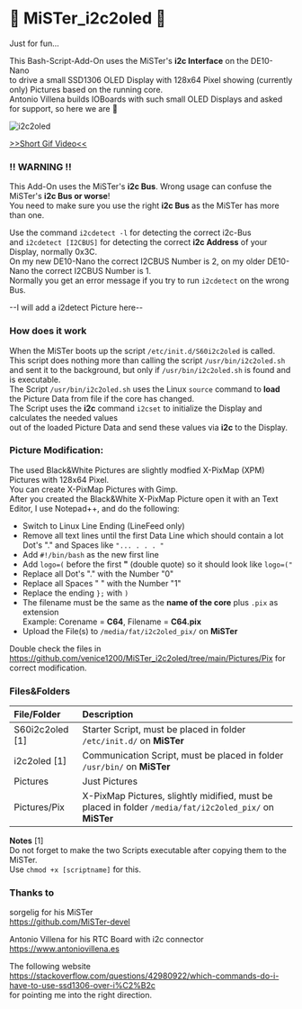 # 👾 MiSTer_i2c2oled 👾  
  
Just for fun...  
  
This Bash-Script-Add-On uses the MiSTer's **i2c Interface** on the DE10-Nano  
to drive a small SSD1306 OLED Display with 128x64 Pixel showing (currently only) Pictures based on the running core.  
Antonio Villena builds IOBoards with such small OLED Displays and asked for support, so here we are 🙂  
  
![i2c2oled](https://github.com/venice1200/MiSTer_i2c2oled/blob/main/Pictures/SSD1306_MiSTer_small.jpg?raw=true)  
  
[>>Short Gif Video<<](https://github.com/venice1200/MiSTer_i2c2oled/blob/main/Pictures/i2c2oled_life.gif)

### !! WARNING !! 
This Add-On uses the MiSTer's **i2c Bus**. Wrong usage can confuse the MiSTer's **i2c Bus or worse**!  
You need to make sure you use the right **i2c Bus** as the MiSTer has more than one.  
  
Use the command `i2cdetect -l` for detecting the correct i2c-Bus  
and `i2cdetect [I2CBUS]` for detecting the correct **i2c Address** of your Display, normally 0x3C.  
On my new DE10-Nano the correct I2CBUS Number is 2, on my older DE10-Nano the correct I2CBUS Number is 1.  
Normally you get an error message if you try to run `i2cdetect` on the wrong Bus.  
  
--I will add a i2detect Picture here--
  
### How does it work  
When the MiSTer boots up the script `/etc/init.d/S60i2c2oled` is called.  
This script does nothing more than calling the script `/usr/bin/i2c2oled.sh`  
and sent it to the background, but only if `/usr/bin/i2c2oled.sh` is found and is executable.  
The Script `/usr/bin/i2c2oled.sh` uses the Linux `source` command to **load** the Picture Data from file if the core has changed.  
The Script uses the **i2c** command `i2cset` to initialize the Display and calculates the needed values  
out of the loaded Picture Data and send these values via **i2c** to the Display.
  
### Picture Modification:  
The used Black&White Pictures are slightly modfied X-PixMap (XPM) Pictures with 128x64 Pixel.  
You can create X-PixMap Pictures with Gimp.  
After you created the Black&White X-PixMap Picture open it with an Text Editor, I use Notepad++, and do the following:
* Switch to Linux Line Ending (LineFeed only)
* Remove all text lines until the first Data Line which should contain a lot Dot's "." and Spaces like `"... . . . "`
* Add `#!/bin/bash` as the new first line
* Add `logo=(` before the first **"** (double quote) so it should look like `logo=("`
* Replace all Dot's "." with the Number "0"
* Replace all Spaces " " with the Number "1"
* Replace the ending `};` with `)`
* The filename must be the same as the **name of the core** plus `.pix` as extension  
  Example: Corename = **C64**, Filename = **C64.pix**  
* Upload the File(s) to `/media/fat/i2c2oled_pix/` on **MiSTer**
  
Double check the files in https://github.com/venice1200/MiSTer_i2c2oled/tree/main/Pictures/Pix for correct modification.
  
### Files&Folders  
| File/Folder | Description |
| :--- | :--- |
| S60i2c2oled [1] | Starter Script, must be placed in folder `/etc/init.d/` on **MiSTer** |
| i2c2oled [1] | Communication Script, must be placed in folder `/usr/bin/` on **MiSTer** |
| Pictures | Just Pictures |  
| Pictures/Pix | X-PixMap Pictures, slightly midified, must be placed in folder `/media/fat/i2c2oled_pix/` on **MiSTer** |  
  
**Notes**
[1]  
Do not forget to make the two Scripts executable after copying them to the MiSTer.  
Use `chmod +x [scriptname]` for this.
  
### Thanks to    
sorgelig for his MiSTer  
https://github.com/MiSTer-devel  
  
Antonio Villena for his RTC Board with i2c connector  
https://www.antoniovillena.es  
  
The following website  
https://stackoverflow.com/questions/42980922/which-commands-do-i-have-to-use-ssd1306-over-i%C2%B2c  
for pointing me into the right direction.  
